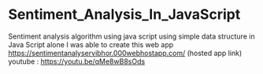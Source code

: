 # Sentiment_Analysis_In_JavaScript
Sentiment analysis algorithm using java script
using simple data structure in Java Script alone I was able to create this web app
https://sentimentanalyservibhor.000webhostapp.com/  (hosted app link)
youtube : https://youtu.be/qMe8wB8sOds

